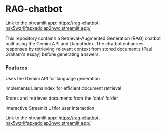 # RAG-chatbot

Link to the streamlit app: https://rag-chatbot-nsk5wz4ifapxadojap2nwc.streamlit.app/

This repository contains a Retrieval-Augmented Generation (RAG) chatbot built using the Gemini API and LlamaIndex. The chatbot enhances responses by retrieving relevant context from stored documents (Paul Graham's essay) before generating answers.

### Features

Uses the Gemini API for language generation

Implements LlamaIndex for efficient document retrieval

Stores and retrieves documents from the 'data' folder

Interactive Streamlit UI for user interaction


Link to the streamlit app: https://rag-chatbot-nsk5wz4ifapxadojap2nwc.streamlit.app/